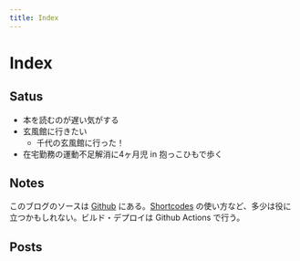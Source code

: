 ```yaml
---
title: Index
---
```


# Index

## Satus
- 本を読むのが遅い気がする
- 玄風館に行きたい
	- 千代の玄風館に行った！
- 在宅勤務の運動不足解消に4ヶ月児 in 抱っこひもで歩く

## Notes
このブログのソースは [Github](https://github.com/tbsmcd/tbsmcd.github.io/tree/source) にある。[Shortcodes](https://gohugo.io/content-management/shortcodes/) の使い方など、多少は役に立つかもしれない。ビルド・デプロイは Github Actions で行う。

## Posts
